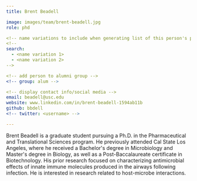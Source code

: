 ```yaml
---
title: Brent Beadell

image: images/team/brent-beadell.jpg
role: phd

<!-- name variations to include when generating list of this person's papers --> 
<!--
search:
  - <name variation 1>
  - <name variation 2>
-->

<!-- add person to alumni group -->
<!-- group: alum -->

<!-- display contact info/social media -->
email: beadell@usc.edu
website: www.linkedin.com/in/brent-beadell-1594ab11b
github: bbdell
<!-- twitter: <username> -->

---
```


Brent Beadell is a graduate student pursuing a Ph.D. in the Pharmaceutical and Translational Sciences program.
He previously attended Cal State Los Angeles, where he received a Bachelor's degree in Microbiology and Master's degree in Biology, as well as a Post-Baccalaureate certificate in Biotechnology.
His prior research focused on characterizing antimicrobial effects of innate immune molecules produced in the airways following infection. He is interested in research related to host-microbe interactions.
